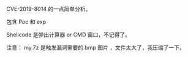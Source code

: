 CVE-2019-8014 的一点简单分析。

包含 Poc 和 exp

 Shellcode 是弹出计算器 or CMD 窗口，不记得了。

注意： my.7z  是触发漏洞需要的 bmp 图片 ，文件太大了，我压缩了一下。

 